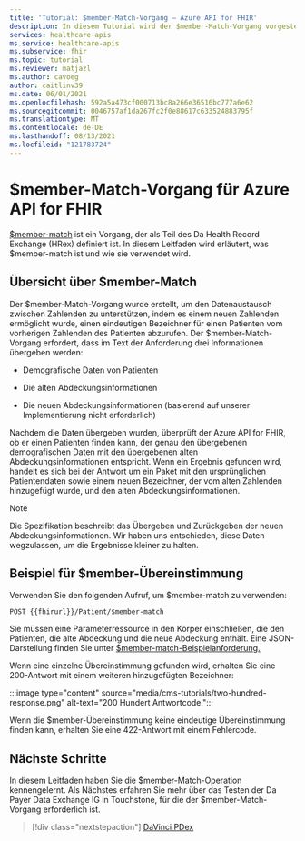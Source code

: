 ```yaml
---
title: 'Tutorial: $member-Match-Vorgang – Azure API for FHIR'
description: In diesem Tutorial wird der $member-Match-Vorgang vorgestellt, der als Teil des Da Health Record Exchange (HRex) definiert ist.
services: healthcare-apis
ms.service: healthcare-apis
ms.subservice: fhir
ms.topic: tutorial
ms.reviewer: matjazl
ms.author: cavoeg
author: caitlinv39
ms.date: 06/01/2021
ms.openlocfilehash: 592a5a473cf000713bc8a266e36516bc777a6e62
ms.sourcegitcommit: 0046757af1da267fc2f0e88617c633524883795f
ms.translationtype: MT
ms.contentlocale: de-DE
ms.lasthandoff: 08/13/2021
ms.locfileid: "121783724"
---
```

# <a name="member-match-operation-for-azure-api-for-fhir"></a>$member-Match-Vorgang für Azure API for FHIR

[$member-match](http://hl7.org/fhir/us/davinci-hrex/2020Sep/OperationDefinition-member-match.html) ist ein Vorgang, der als Teil des Da Health Record Exchange (HRex) definiert ist. In diesem Leitfaden wird erläutert, was $member-match ist und wie sie verwendet wird.

## <a name="overview-of-member-match"></a>Übersicht über $member-Match

Der $member-Match-Vorgang wurde erstellt, um den Datenaustausch zwischen Zahlenden zu unterstützen, indem es einem neuen Zahlenden ermöglicht wurde, einen eindeutigen Bezeichner für einen Patienten vom vorherigen Zahlenden des Patienten abzurufen. Der $member-Match-Vorgang erfordert, dass im Text der Anforderung drei Informationen übergeben werden:

* Demografische Daten von Patienten

* Die alten Abdeckungsinformationen

* Die neuen Abdeckungsinformationen (basierend auf unserer Implementierung nicht erforderlich)

Nachdem die Daten übergeben wurden, überprüft der Azure API for FHIR, ob er einen Patienten finden kann, der genau den übergebenen demografischen Daten mit den übergebenen alten Abdeckungsinformationen entspricht. Wenn ein Ergebnis gefunden wird, handelt es sich bei der Antwort um ein Paket mit den ursprünglichen Patientendaten sowie einem neuen Bezeichner, der vom alten Zahlenden hinzugefügt wurde, und den alten Abdeckungsinformationen.

> [!NOTE]
> Die Spezifikation beschreibt das Übergeben und Zurückgeben der neuen Abdeckungsinformationen. Wir haben uns entschieden, diese Daten wegzulassen, um die Ergebnisse kleiner zu halten.

## <a name="example-of-member-match"></a>Beispiel für $member-Übereinstimmung

Verwenden Sie den folgenden Aufruf, um $member-match zu verwenden:

`POST {{fhirurl}}/Patient/$member-match`

Sie müssen eine Parameterressource in den Körper einschließen, die den Patienten, die alte Abdeckung und die neue Abdeckung enthält. Eine JSON-Darstellung finden Sie unter [$member-match-Beispielanforderung.](http://hl7.org/fhir/us/davinci-hrex/2020Sep/Parameters-member-match-in.json.html)

Wenn eine einzelne Übereinstimmung gefunden wird, erhalten Sie eine 200-Antwort mit einem weiteren hinzugefügten Bezeichner:

:::image type="content" source="media/cms-tutorials/two-hundred-response.png" alt-text="200 Hundert Antwortcode.":::

Wenn die $member-Übereinstimmung keine eindeutige Übereinstimmung finden kann, erhalten Sie eine 422-Antwort mit einem Fehlercode.

## <a name="next-steps"></a>Nächste Schritte

In diesem Leitfaden haben Sie die $member-Match-Operation kennengelernt. Als Nächstes erfahren Sie mehr über das Testen der Da Payer Data Exchange IG in Touchstone, für die der $member-Match-Vorgang erforderlich ist.

>[!div class="nextstepaction"]
>[DaVinci PDex](../fhir/davinci-pdex-tutorial.md)